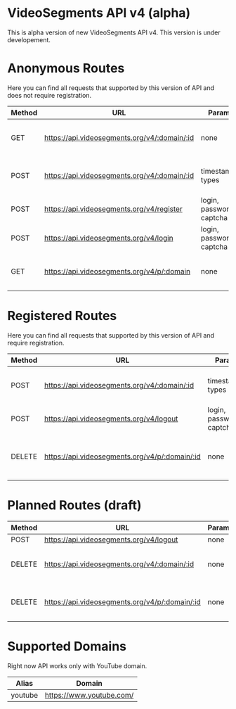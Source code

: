 # VideoSegments API v4 (alpha)
This is alpha version of new VideoSegments API v4.
This version is under developement.

# Anonymous Routes 
Here you can find all requests that supported by this version of API and does not require registration.

| Method | URL                                              | Params                   | Description                                      |
|--------|--------------------------------------------------|--------------------------|--------------------------------------------------|
| GET    | https://api.videosegments.org/v4/:domain/:id     | none                     | Get segmentation for :domain with :id            |
| POST   | https://api.videosegments.org/v4/:domain/:id     | timestamps, types        | Add new segmentation for :domain with :id        |
| POST   | https://api.videosegments.org/v4/register        | login, password, captcha | Register as new user                             |
| POST   | https://api.videosegments.org/v4/login           | login, password, captcha | Login as registered user                         |
| GET    | https://api.videosegments.org/v4/p/:domain       | none                     | Get last pending segmentations for :domain       |

# Registered Routes 
Here you can find all requests that supported by this version of API and require registration.

| Method | URL                                              | Params                   | Description                                      |
|--------|--------------------------------------------------|--------------------------|--------------------------------------------------|
| POST   | https://api.videosegments.org/v4/:domain/:id     | timestamps, types        | Update segmentation for :domain with :id         |
| POST   | https://api.videosegments.org/v4/logout          | login, password, captcha | Logout                                           |
| DELETE | https://api.videosegments.org/v4/p/:domain/:id   | none                     | Delete pending segmentation for :domain with :id |

# Planned Routes (draft)
| Method | URL                                              | Params                   | Description                                      |
|--------|--------------------------------------------------|--------------------------|--------------------------------------------------|
| POST   | https://api.videosegments.org/v4/logout          | none                     | Logout                                           |
| DELETE | https://api.videosegments.org/v4/:domain/:id     | none                     | Delete segmentation for :domain with :id         |
| DELETE | https://api.videosegments.org/v4/p/:domain/:id   | none                     | Delete segmentation for :domain with :id         |

# Supported Domains 
Right now API works only with YouTube domain.

| Alias   | Domain                   |
|---------|--------------------------|
| youtube | https://www.youtube.com/ |
